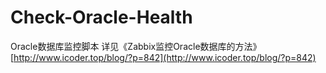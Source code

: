 # Check-Oracle-Health
Oracle数据库监控脚本
详见《Zabbix监控Oracle数据库的方法》[http://www.icoder.top/blog/?p=842](http://www.icoder.top/blog/?p=842)
